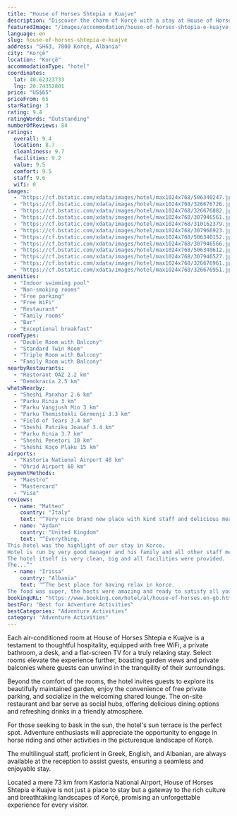 ```yaml
---
title: "House of Horses Shtepia e Kuajve"
description: "Discover the charm of Korçë with a stay at House of Horses Shtepia e Kuajve, a serene oasis located just 45 km from the enchanting Ohrid Lake Springs and the historic Monastery Saint Naum."
featuredImage: "/images/accommodation/house-of-horses-shtepia-e-kuajve-506340247.jpg"
language: en
slug: house-of-horses-shtepia-e-kuajve
address: "SH63, 7000 Korçë, Albania"
city: "Korçë"
location: "Korçë"
accommodationType: "hotel"
coordinates:
  lat: 40.62323733
  lng: 20.74352801
price: "US$65"
priceFrom: 65
starRating: 3
rating: 9.4
ratingWords: "Outstanding"
numberOfReviews: 84
ratings:
  overall: 9.4
  location: 8.7
  cleanliness: 9.7
  facilities: 9.2
  value: 9.5
  comfort: 9.5
  staff: 9.6
  wifi: 0
images:
  - "https://cf.bstatic.com/xdata/images/hotel/max1024x768/506340247.jpg?k=0548eed57c228f668e2e1852388ea3f2548464b8db5ee62c9938c4f545e52235&o=&hp=1"
  - "https://cf.bstatic.com/xdata/images/hotel/max1024x768/326676726.jpg?k=61ce16a2eb5ecc89c8e8f55fd25ba67a0dfcbcfe430e4369dd97896c2802b997&o=&hp=1"
  - "https://cf.bstatic.com/xdata/images/hotel/max1024x768/326676882.jpg?k=2dd172c720bd8be7406c986c41aa97f99079648ff93f230639da5b66b772350e&o=&hp=1"
  - "https://cf.bstatic.com/xdata/images/hotel/max1024x768/307946561.jpg?k=91889656807b63759afdb7f1f6a7ca9f99083a8d39a55f5634c3634b07ba01ed&o=&hp=1"
  - "https://cf.bstatic.com/xdata/images/hotel/max1024x768/310162379.jpg?k=d442568d3876a98eb1390b2344fa26c7cffe72c2629ddb960fe862db06ce1803&o=&hp=1"
  - "https://cf.bstatic.com/xdata/images/hotel/max1024x768/307966923.jpg?k=e736c2ca93d5279ddc2581d54d458d6bd3af164aa1fdd65dbc644b69dcd53e12&o=&hp=1"
  - "https://cf.bstatic.com/xdata/images/hotel/max1024x768/506340152.jpg?k=c53a0b9c7ea7c26773d9725bfcc93e5bf06076a6f59308e3e86d1c1577f4c740&o=&hp=1"
  - "https://cf.bstatic.com/xdata/images/hotel/max1024x768/307946566.jpg?k=e265dc2c5426e4bed883540ef4f351434b67b187df38211821e71d75f62a26cc&o=&hp=1"
  - "https://cf.bstatic.com/xdata/images/hotel/max1024x768/506340612.jpg?k=ffa8255e8491b6749287136621de32d704a0c142e4971e98bbdd273bbf63c72b&o=&hp=1"
  - "https://cf.bstatic.com/xdata/images/hotel/max1024x768/307946527.jpg?k=e084cd58c6d844e19f86e354dbe248eef9a22be43822afb06561f335925b2af9&o=&hp=1"
  - "https://cf.bstatic.com/xdata/images/hotel/max1024x768/326676961.jpg?k=01cfa68e18ec3c2a350c20b3409016f063f988b94538994f50f0b6fe9488cb30&o=&hp=1"
  - "https://cf.bstatic.com/xdata/images/hotel/max1024x768/326676951.jpg?k=6e3d730ab14aef3603ddf49d7f38872eb05eca79405df0fcded985a25e7d93d5&o=&hp=1"
amenities:
  - "Indoor swimming pool"
  - "Non-smoking rooms"
  - "Free parking"
  - "Free WiFi"
  - "Restaurant"
  - "Family rooms"
  - "Bar"
  - "Exceptional breakfast"
roomTypes:
  - "Double Room with Balcony"
  - "Standard Twin Room"
  - "Triple Room with Balcony"
  - "Family Room with Balcony"
nearbyRestaurants:
  - "Restorant OAZ 2.2 km"
  - "Demokracia 2.5 km"
whatsNearby:
  - "Sheshi Panxhar 2.6 km"
  - "Parku Rinia 3 km"
  - "Parku Vangjush Mio 3 km"
  - "Parku Themistokli Gërmenji 3.3 km"
  - "Field of Tears 3.4 km"
  - "Sheshi Patriku Joasaf 3.4 km"
  - "Parku Rinia 3.7 km"
  - "Sheshi Penetori 10 km"
  - "Sheshi Koço Plaku 15 km"
airports:
  - "Kastoria National Airport 48 km"
  - "Ohrid Airport 60 km"
paymentMethods:
  - "Maestro"
  - "Mastercard"
  - "Visa"
reviews:
  - name: "Matteo"
    country: "Italy"
    text: "“Very nice brand new place with kind staff and delicious meals. The room was good and were horses in the backyard. My wife and her friend even took a ride! The breakfast was plenty and fresh, with perfectly cooked eggs, meet and typical cheese. We...”"
  - name: "Aydan"
    country: "United Kingdom"
    text: "“Everything.
This hotel was the highlight of our stay in Korce.
Hotel is run by very good manager and his family and all other staff members were very nice and kind.
The hotel itself is very clean, big and all facilities were provided.
The...”"
  - name: "Irissa"
    country: "Albania"
    text: "“The best place for having relax in korce.
The food was super, the hosts were amazing and ready to satisfy all your necessity, the place was stunning. Surely, we’ll come back.”"
bookingURL: "https://www.booking.com/hotel/al/house-of-horses.en-gb.html?aid=8035640"
bestFor: "Best for Adventure Activities"
bestCategories: "Adventure Activities"
category: "Adventure Activities"
---
```


Each air-conditioned room at House of Horses Shtepia e Kuajve is a testament to thoughtful hospitality, equipped with free WiFi, a private bathroom, a desk, and a flat-screen TV for a truly relaxing stay. Select rooms elevate the experience further, boasting garden views and private balconies where guests can unwind in the tranquility of their surroundings.

Beyond the comfort of the rooms, the hotel invites guests to explore its beautifully maintained garden, enjoy the convenience of free private parking, and socialize in the welcoming shared lounge. The on-site restaurant and bar serve as social hubs, offering delicious dining options and refreshing drinks in a friendly atmosphere.

For those seeking to bask in the sun, the hotel's sun terrace is the perfect spot. Adventure enthusiasts will appreciate the opportunity to engage in horse riding and other activities in the picturesque landscape of Korçë.

The multilingual staff, proficient in Greek, English, and Albanian, are always available at the reception to assist guests, ensuring a seamless and enjoyable stay.

Located a mere 73 km from Kastoria National Airport, House of Horses Shtepia e Kuajve is not just a place to stay but a gateway to the rich culture and breathtaking landscapes of Korçë, promising an unforgettable experience for every visitor.